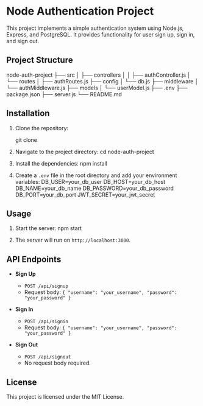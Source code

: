 # Node Authentication Project

This project implements a simple authentication system using Node.js, Express, and PostgreSQL. It provides functionality for user sign up, sign in, and sign out.

## Project Structure

node-auth-project
├── src
│   ├── controllers
│   │   ├── authController.js
│   └── routes
│       ├── authRoutes.js
├── config
│   └── db.js
├── middleware
│   └── authMiddleware.js
├── models
│   └── userModel.js
├── .env
├── package.json
├── server.js
└── README.md

## Installation

1. Clone the repository:

   git clone <repository-url>

2. Navigate to the project directory:
   cd node-auth-project

3. Install the dependencies:
   npm install

4. Create a `.env` file in the root directory and add your environment variables:
   DB_USER=your_db_user
   DB_HOST=your_db_host
   DB_NAME=your_db_name
   DB_PASSWORD=your_db_password
   DB_PORT=your_db_port
   JWT_SECRET=your_jwt_secret

## Usage

1. Start the server:
   npm start

2. The server will run on `http://localhost:3000`.

## API Endpoints

- **Sign Up**
  - `POST /api/signup`
  - Request body: `{ "username": "your_username", "password": "your_password" }`

- **Sign In**
  - `POST /api/signin`
  - Request body: `{ "username": "your_username", "password": "your_password" }`

- **Sign Out**
  - `POST /api/signout`
  - No request body required.

## License

This project is licensed under the MIT License.